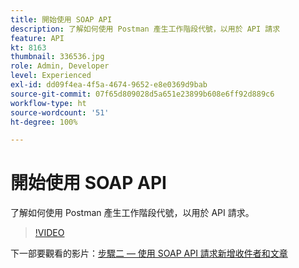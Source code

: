 ```yaml
---
title: 開始使用 SOAP API
description: 了解如何使用 Postman 產生工作階段代號，以用於 API 請求
feature: API
kt: 8163
thumbnail: 336536.jpg
role: Admin, Developer
level: Experienced
exl-id: dd09f4ea-4f5a-4674-9652-e8e0369d9bab
source-git-commit: 07f65d809028d5a651e23899b608e6ff92d889c6
workflow-type: ht
source-wordcount: '51'
ht-degree: 100%

---
```


# 開始使用 SOAP API

了解如何使用 Postman 產生工作階段代號，以用於 API 請求。

>[!VIDEO](https://video.tv.adobe.com/v/336536?quality=12)

下一部要觀看的影片：[步驟二 — 使用 SOAP API 請求新增收件者和文章](/help/tutorial-use-soap-apis/add-recipients-and-articles-using-soap-api-requests.md)
